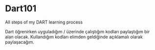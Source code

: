 # Dart101
All steps of my DART learning process

Dart öğrenirken uyguladığım / üzerinde çalıştığım kodları paylaştığım bir alan olacak.
Kullandığım kodları elimden geldiğinde açıklamalı olarak paylaşacağım.
